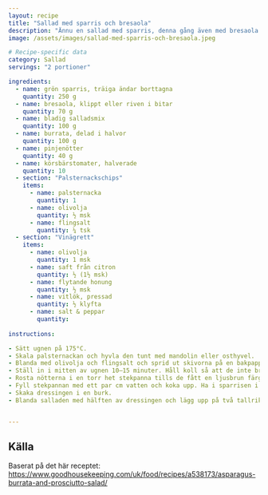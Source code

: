 ```yaml
---
layout: recipe
title: "Sallad med sparris och bresaola"
description: "Ännu en sallad med sparris, denna gång även med bresaola och burrata. Jättegott!"
image: /assets/images/sallad-med-sparris-och-bresaola.jpeg

# Recipe-specific data
category: Sallad
servings: "2 portioner"

ingredients:
  - name: grön sparris, träiga ändar borttagna
    quantity: 250 g
  - name: bresaola, klippt eller riven i bitar
    quantity: 70 g
  - name: bladig salladsmix
    quantity: 100 g
  - name: burrata, delad i halvor
    quantity: 100 g
  - name: pinjenötter
    quantity: 40 g
  - name: körsbärstomater, halverade
    quantity: 10
  - section: "Palsternackschips"
    items:
      - name: palsternacka
        quantity: 1
      - name: olivolja
        quantity: ½ msk
      - name: flingsalt
        quantity: ¼ tsk
  - section: "Vinägrett"
    items:
      - name: olivolja
        quantity: 1 msk
      - name: saft från citron
        quantity: ½ (1½ msk)
      - name: flytande honung
        quantity: ½ msk
      - name: vitlök, pressad
        quantity: ½ klyfta
      - name: salt & peppar
        quantity:
        
instructions:

- Sätt ugnen på 175°C.
- Skala palsternackan och hyvla den tunt med mandolin eller osthyvel.
- Blanda med olivolja och flingsalt och sprid ut skivorna på en bakpappersklädd plåt.
- Ställ in i mitten av ugnen 10–15 minuter. Håll koll så att de inte bränns!
- Rosta nötterna i en torr het stekpanna tills de fått en ljusbrun färg.
- Fyll stekpannan med ett par cm vatten och koka upp. Ha i sparrisen i ett lager och sjud i 2-3 minuter tills klar. Ta upp ur pannan med tång och doppa hastigt i en skål med iskallt vatten. Låt rinna av på hushållspapper. Skär den sedan i fjärdedelar.
- Skaka dressingen i en burk.
- Blanda salladen med hälften av dressingen och lägg upp på två tallrikar. Toppa med sparris, breseaola, burrata, pinjenötter, körsbärstomater och palsternackschips. Droppa över resterande dressing.


---
```


## Källa

Baserat på det här receptet: https://www.goodhousekeeping.com/uk/food/recipes/a538173/asparagus-burrata-and-prosciutto-salad/